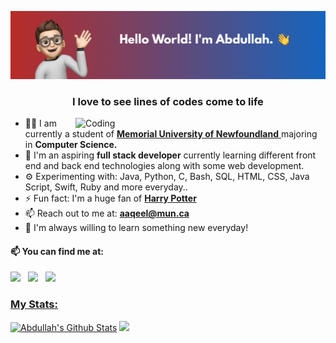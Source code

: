 ![Banner](https://github.com/abdlaqeel/abdlaqeel/blob/main/Abdullah%20Header.png)
<h3 align="center">I love to see lines of codes come to life</h3>
<img align="right" alt="Coding" width="400" src="https://media.giphy.com/media/JmJMzlXOiI0dq/giphy.gif?cid=ecf05e47sukdymzz0yxb8r0phbzp730j5bfljkq0qkzdzx2n&rid=giphy.gif&ct=g">

- 👨‍🏛 I am currently a student of <a href="https://ww.cs.mun.ca/"> **Memorial University of Newfoundland** </a> majoring in **Computer Science.**
- 🌱 I'm an aspiring **full stack developer** currently learning different front end and back end technologies along with some web development. 
- ⚙️ Experimenting with: Java, Python, C, Bash, SQL, HTML, CSS, Java Script, Swift, Ruby and more everyday..
- ⚡️ Fun fact: I'm a huge fan of  <a href="[https://cs.mun.ca/](https://media.giphy.com/media/eax0rh3OERAYg/giphy.gif?cid=ecf05e4723okqwsnydjhf8sxsn1s9s89oqxpr372x7qcvf49&rid=giphy.gif&ct=g)"> **Harry Potter** </a>
- 📫 Reach out to me at: **aaqeel@mun.ca**
- 🌱 I'm always willing to learn something new everyday!


 #### 📫 You can find me at:
  
  [<img src="https://img.icons8.com/color/48/000000/linkedin.png" width="3.5%"/>](https://www.linkedin.com/in/abdlaqeel/)  &nbsp; 
  [<img src="https://img.icons8.com/ios-filled/344/domain.png" width="3.5%"/>](https://www.abdlaqeel.github.io/abdullahs-terminal)  &nbsp;
  <a href="mailto:aaqeel@mun.ca"> <img src="https://img.icons8.com/fluent/48/000000/gmail.png" width="3.5%"/>
 
 ### My Stats:
 
 [![Abdullah's Github Stats](https://github-readme-stats.vercel.app/api?username=abdlaqeel)](https://github.com/anuraghazra/github-readme-stats)
 <img height="150em" src="https://github-readme-stats.vercel.app/api/top-langs/?username=abdlaqeel&layout=compact&langs_count=8"/>
 
